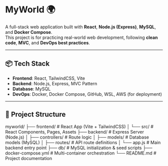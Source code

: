 # MyWorld 🌍

A full-stack web application built with **React**, **Node.js (Express)**, **MySQL**, and **Docker Compose**.  
This project is for practicing real-world web development, following **clean code**, **MVC**, and **DevOps best practices**.

---

## 📦 Tech Stack

- **Frontend**: React, TailwindCSS, Vite
- **Backend**: Node.js, Express, MVC Pattern
- **Database**: MySQL
- **DevOps**: Docker, Docker Compose, GitHub, WSL, AWS (for deployment)

---

## 📁 Project Structure

myworld/ ├── frontend/ # React App (Vite + TailwindCSS) │ └── src/ # React Components, Pages, Assets ├── backend/ # Express Server (Node.js) │ ├── controllers/ # Route logic │ ├── models/ # Database models (MySQL) │ ├── routes/ # API route definitions │ └── app.js # Main backend entry point ├── db/ # MySQL initialization & seed scripts ├── docker-compose.yml # Multi-container orchestration └── README.md # Project documentation
